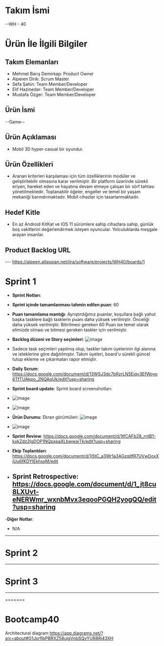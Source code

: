 # **Takım İsmi**

--WH - 40 

# Ürün İle İlgili Bilgiler

## Takım Elemanları

- Mehmet Barış Demirkap: Product Owner
- Alperen Dirik: Scrum Master
- Sefa Şahin: Team Member/Developer
- Elif Hazinedar: Team Member/Developer
- Mustafa Özger: Team Member/Developer

## Ürün İsmi

--Game--

## Ürün Açıklaması

- Mobil 3D hyper-casual bir oyundur. 

## Ürün Özellikleri

- Aranan kriterleri karşılaması için tüm özelliklerinin modüler ve geliştirilebilir olmasına karar verilmiştir. Bir platform üzerinde sürekli eriyen, hareket eden ve hayatına devam etmeye çalışan bir sörf tahtası yönetilmektedir. Toplanabilir öğeler, engeller ve temel bir yaşam mekaniği barındırmaktadır. Mobil cihazlar için tasarlanmaktadır.

## Hedef Kitle

- En az Android KitKat ve IOS 11 sürümlere sahip cihazlara sahip, günlük boş vakitlerini değerlendirmek isteyen oyuncular. Yolculuklarda meşgale arayan insanlar.


## Product Backlog URL

--- https://alpeen.atlassian.net/jira/software/projects/WH40/boards/1

# Sprint 1

- **Sprint Notları**: 

- **Sprint içinde tamamlanması tahmin edilen puan**: 60

- **Puan tamamlama mantığı**: Ayrıştırdığımız puanlar, koşullara bağlı yahut başka tasklere bağlı tasklerin puanı daha yüksek verilmiştir. Önceliği daha yüksek verilmiştir. Bitirilmesi gereken 60 Puan ise temel olarak elimizde olması ve bitmesi gereken taskler için verilmiştir.

- **Backlog düzeni ve Story seçimleri**: ![image](https://user-images.githubusercontent.com/95375876/167297172-985cd608-cb51-47b8-a051-b21283652525.png)
- Sadece task seçimleri yapılmış olup, taskler takım üyelerinin ilgi alanına ve isteklerine göre dağıtılmıştır. Takım üyeleri, board'u sürekli güncel tutup ekleme ve çıkarmaları rapor etmiştir.



- **Daily Scrum**: https://docs.google.com/document/d/13WSJ3dc7bRzrLN5Eiqv3EfWoyo6TfTUAkpo_2NQAqUk/edit?usp=sharing

- **Sprint board update**: Sprint board screenshotları:
- ![image](https://user-images.githubusercontent.com/95375876/167297106-d1517d54-4e5e-4e7b-ba88-5f2344272f9f.png)
- ![image](https://user-images.githubusercontent.com/95375876/167297120-20cc372e-fb57-4f2a-8d16-778df27a6142.png)



- **Ürün Durumu**: Ekran görüntüleri: ![image](https://user-images.githubusercontent.com/95375876/167247570-354bc6a4-eb52-464a-a1fe-e0cc5abaddd7.png)
- ![image](https://user-images.githubusercontent.com/95375876/167247589-05cefcc5-b5ff-4c29-b1a4-8c0767a60eeb.png)




- **Sprint Review**: https://docs.google.com/document/d/1tfCAFb28_rntB1-kxkZdz2IgDOP1NQpxpaXLbwwajTk/edit?usp=sharing

- **Ekip Toplantıları**: https://docs.google.com/document/d/1j5tC_a3Wr1a3AGzqjtfR7UVwDoxXiUu6fKDYIEkhsxM/edit


- **Sprint Retrospective:** https://docs.google.com/document/d/1_jt8cu8LXUvt-eNERWmr_wxnbMvx3eqooPGQH2yogQQ/edit?usp=sharing
  - 
 

-**Diğer Notlar**:
- N/A

---

# Sprint 2


---

# Sprint 3

---
=======
# Bootcamp40

Architectural diagram https://app.diagrams.net/?src=about#G1JxrfIbPBRXZ58ulgVnbSQvYUR8Ri43XH

